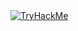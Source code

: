 <a href="https://tryhackme.com/p/CyberTechSauce">
  <img src="https://tryhackme-badges.s3.amazonaws.com/CyberTechSauce.png" alt="TryHackMe">
</a>

<!--
**CyberSauce001/CyberSauce001** is a ✨ _special_ ✨ repository because its `README.md` (this file) appears on your GitHub profile.

Here are some ideas to get you started:

- 🔭 I’m currently working on ...
- 🌱 I’m currently learning ...
- 👯 I’m looking to collaborate on ...
- 🤔 I’m looking for help with ...
- 💬 Ask me about ...
- 📫 How to reach me: ...
- 😄 Pronouns: ...
- ⚡ Fun fact: ...
-->
